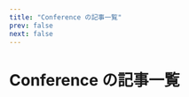 ```yaml
---
title: "Conference の記事一覧"
prev: false
next: false
---
```


# Conference の記事一覧

<PostCardList :posts='[
  {
    "title": "SRE NEXT 2025に行ってきた",
    "date": "2025-07-13",
    "tags": [
      "web開発",
      "Conference"
    ],
    "thumbnail": "/images/20250713/1000007961.jpg",
    "excerpt": "SRE NEXT 2025に行ってきた  SRE NEXT 2025に参加してきました、今回は一般参加なのでブース運営なしのシンプルなやつ    セッションは色々聞いてきた  資料は有志が公開されているものがあるのでそっち見てね   Fast by Friday: Making performance analysis fast and easy  SRE不在の開発チームが障害対応と向き合った10",
    "path": "/posts/2025-07-13"
  }
]' />
